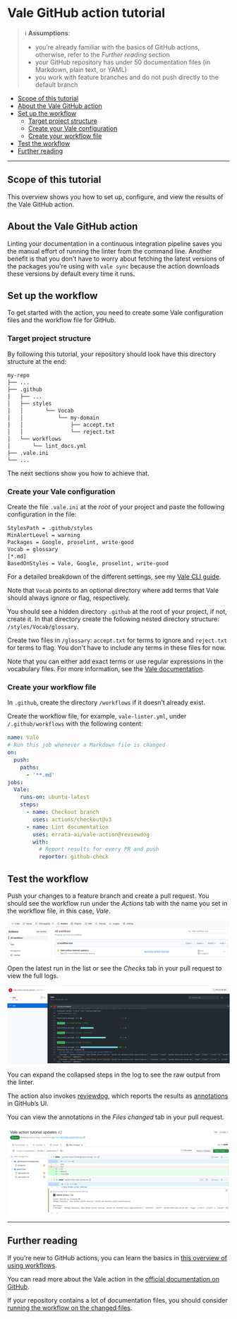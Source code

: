# Vale GitHub action tutorial

> :information_source: **Assumptions**:
>
> - youʼre already familiar with the basics of GitHub actions, otherwise, refer to the *Further reading* section
> - your GitHub repository has under 50 documentation files (in Markdown, plain text, or YAML)
> - you work with feature branches and do not push directly to the default branch

<!-- TOC depthfrom:2 -->

- [Scope of this tutorial](#scope-of-this-tutorial)
- [About the Vale GitHub action](#about-the-vale-github-action)
- [Set up the workflow](#set-up-the-workflow)
    - [Target project structure](#target-project-structure)
    - [Create your Vale configuration](#create-your-vale-configuration)
    - [Create your workflow file](#create-your-workflow-file)
- [Test the workflow](#test-the-workflow)
- [Further reading](#further-reading)

<!-- /TOC -->

---

## Scope of this tutorial

This overview shows you how to set up, configure, and view the results of the Vale GitHub action.

## About the Vale GitHub action

Linting your documentation in a continuous integration pipeline saves you the manual effort of running the linter from the command line. Another benefit is that you don't have to worry about fetching the latest versions of the packages you're using with `vale sync` because the action downloads these versions by default every time it runs.

## Set up the workflow

To get started with the action, you need to create some Vale configuration files and the workflow file for GitHub.

### Target project structure

By following this tutorial, your repository should look have this directory structure at the end:

```
my-repo
├── ...
├── .github
│   ├── ...
│   ├── styles
│   │       └── Vocab
│   │           └── my-domain
│   │               ├── accept.txt
│   │               └── reject.txt
│   └── workflows
│       └── lint_docs.yml
├── .vale.ini
└── ...
```

The next sections show you how to achieve that.

### Create your Vale configuration

Create the file `.vale.ini` at the *root* of your project and paste the following configuration in the file:

```
StylesPath = .github/styles
MinAlertLevel = warning
Packages = Google, proselint, write-good
Vocab = glossary
[*.md]
BasedOnStyles = Vale, Google, proselint, write-good
```

For a detailed breakdown of the different settings, see my [Vale CLI guide](./vale-cli.md).

Note that `Vocab` points to an optional directory where add terms that Vale should always ignore or flag, respectively.

You should see a hidden directory `.github` at the root of your project, if not, create it. In that directory create the following nested directory structure: `/styles/Vocab/glossary`.

Create two files in `/glossary`: `accept.txt` for terms to ignore and `reject.txt` for terms to flag. You don't have to include any terms in these files for now.

Note that you can either add exact terms or use regular expressions in the vocabulary files. For more information, see the [Vale documentation](https://vale.sh/docs/topics/vocab/).

### Create your workflow file

In `.github`, create the directory `/workflows` if it doesnʼt already exist.

Create the workflow file, for example, `vale-linter.yml`, under `/.github/workflows` with the following content:

```yml
name: Vale
# Run this job whenever a Markdown file is changed
on:
  push:
    paths:
      - '**.md'
jobs:
  Vale:
    runs-on: ubuntu-latest
    steps:
      - name: Checkout branch
        uses: actions/checkout@v3
      - name: Lint documentation
        uses: errata-ai/vale-action@reviewdog
        with:
          # Report results for every PR and push
          reporter: github-check
```

## Test the workflow

Push your changes to a feature branch and create a pull request. You should see the workflow run under the *Actions* tab with the name you set in the workflow file, in this case, *Vale*.

![The Actions list on GitHub](../media/actions-list.png)

Open the latest run in the list or see the *Checks* tab in your pull request to view the full logs.

![Vale GitHub action log](../media/actions-log.png)

You can expand the collapsed steps in the log to see the raw output from the linter.

The action also invokes [reviewdog](https://github.com/reviewdog/reviewdog#readme), which reports the results as [annotations](https://github.blog/2018-12-14-introducing-check-runs-and-annotations/) in GitHubʼs UI.

You can view the annotations in the *Files changed* tab in your pull request.

![Annotated pull request on GitHub](../media/reviewdog-annotations.png)

---

## Further reading

If you're new to GitHub actions, you can learn the basics in [this overview of using workflows](https://docs.github.com/en/actions/using-workflows/about-workflows).

You can read more about the Vale action in the [official documentation on GitHub](https://github.com/errata-ai/vale-action).

If your repository contains a lot of documentation files, you should consider [running the workflow on the changed files](https://github.com/tj-actions/changed-files#usage).
